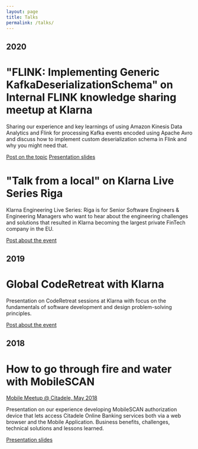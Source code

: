 ```yaml
---
layout: page
title: Talks
permalink: /talks/
---
```

## 2020

# "FLINK: Implementing Generic KafkaDeserializationSchema" on Internal FLINK knowledge sharing meetup at Klarna
Sharing our experience and key learnings of using Amazon Kinesis Data Analytics and Flink for processing Kafka events encoded using Apache Avro and discuss how to implement custom deserialization schema in Flink and why you might need that.

[Post on the topic](https://blog.kotov.lv/2020/08/01/flink-generic-kafka-deserializationdchema.html)
[Presentation slides](/resources/2020-08-flink.pdf)

# "Talk from a local" on Klarna Live Series Riga
Klarna Engineering Live Series: Riga is for Senior Software Engineers & Engineering Managers who want to hear about the engineering challenges and solutions that resulted in Klarna becoming the largest private FinTech company in the EU.

[Post about the event](https://www.linkedin.com/feed/update/urn:li:activity:6621329551731544064/)

## 2019

# Global CodeRetreat with Klarna

Presentation on CodeRetreat sessions at Klarna with focus on the fundamentals of software development and design problem-solving principles.

[Post about the event](https://blog.kotov.lv/2019/11/30/klarna-coderetreat.html)

## 2018

# How tо go through fire and water with MobileSCAN

[Mobile Meetup @ Citadele, May 2018](http://blog.kotov.lv/2018/05/20/meetup-at-citadele.html)

Presentation on our experience developing MobileSCAN authorization device that lets access Citadele Online Banking services both via a web browser and the Mobile Application. Business benefits, challenges, technical solutions and lessons learned.


[Presentation slides](/resources/2018-05-20-mobilescan-slides.pdf)

